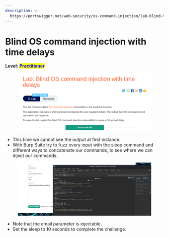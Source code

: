 ```yaml
---
description: >-
  https://portswigger.net/web-security/os-command-injection/lab-blind-time-delays
---
```


# Blind OS command injection with time delays

**Level:** <mark style="color:blue;">**Practitioner**</mark>

<figure><img src="../../../../../.gitbook/assets/BlindOScommandinjectionwithtimedelays1 (1).png" alt=""><figcaption></figcaption></figure>

* This time we cannot see the output at first instance.
* With Burp Suite try to fuzz every input with the sleep command and different ways to concatenate our commands, to see where we can inject our commands.

<figure><img src="../../../../../.gitbook/assets/BlindOScommandinjectionwithtimedelays2.png" alt=""><figcaption></figcaption></figure>

* Note that the email parameter is injectable.
* Set the sleep to 10 seconds to complete the challenge.
